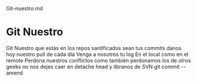 Git-nuestro.md	
# Git Nuestro
Git Nuestro que estás en los repos
santificados sean tus commits
danos hoy nuestro pull de cada día
Venga a nosotros tu log
En el local como en el remote
Perdona nuestros conflictos
como también perdonamos los de otros geeks
no nos dejes caer en detache head
y libranos de SVN
git commit -- amend

